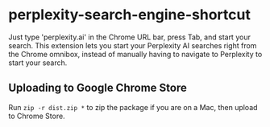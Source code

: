 # perplexity-search-engine-shortcut

Just type 'perplexity.ai' in the Chrome URL bar, press Tab, and start your search. This extension lets you start your Perplexity AI searches right from the Chrome omnibox, instead of manually having to navigate to Perplexity to start your search.



## Uploading to Google Chrome Store

Run `zip -r dist.zip *` to zip the package if you are on a Mac, then upload to Chrome Store.